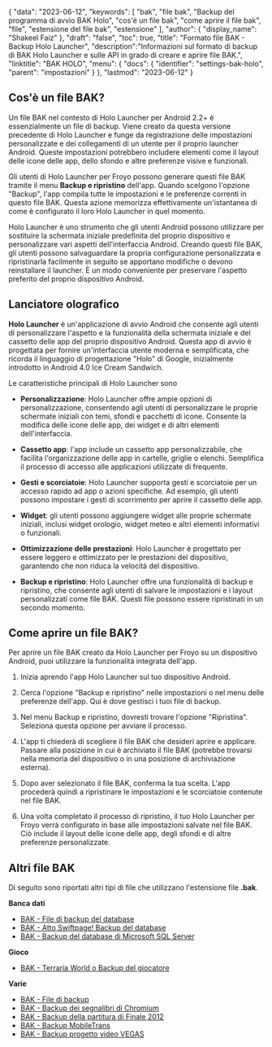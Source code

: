 {
"data": "2023-06-12",
  "keywords": [
"bak",
"file bak",
"Backup del programma di avvio BAK Holo",
"cos'è un file bak",
"come aprire il file bak",
"file",
"estensione del file bak",
"estensione"
],
  "author": {
"display_name": "Shakeel Faiz"
},
"draft": "false",
"toc": true,
"title": "Formato file BAK - Backup Holo Launcher",
  "description":"Informazioni sul formato di backup di BAK Holo Launcher e sulle API in grado di creare e aprire file BAK.",
"linktitle": "BAK HOLO",
  "menu": {
    "docs": {
      "identifier": "settings-bak-holo",
"parent": "impostazioni"
}
},
"lastmod": "2023-06-12"
}

## Cos'è un file BAK?

Un file BAK nel contesto di Holo Launcher per Android 2.2+ è essenzialmente un file di backup. Viene creato da questa versione precedente di Holo Launcher e funge da registrazione delle impostazioni personalizzate e dei collegamenti di un utente per il proprio launcher Android. Queste impostazioni potrebbero includere elementi come il layout delle icone delle app, dello sfondo e altre preferenze visive e funzionali.

Gli utenti di Holo Launcher per Froyo possono generare questi file BAK tramite il menu **Backup e ripristino** dell'app. Quando scelgono l'opzione "Backup", l'app compila tutte le impostazioni e le preferenze correnti in questo file BAK. Questa azione memorizza effettivamente un'istantanea di come è configurato il loro Holo Launcher in quel momento.

Holo Launcher è uno strumento che gli utenti Android possono utilizzare per sostituire la schermata iniziale predefinita del proprio dispositivo e personalizzare vari aspetti dell'interfaccia Android. Creando questi file BAK, gli utenti possono salvaguardare la propria configurazione personalizzata e ripristinarla facilmente in seguito se apportano modifiche o devono reinstallare il launcher. È un modo conveniente per preservare l'aspetto preferito del proprio dispositivo Android.

## Lanciatore olografico

**Holo Launcher** è un'applicazione di avvio Android che consente agli utenti di personalizzare l'aspetto e la funzionalità della schermata iniziale e del cassetto delle app del proprio dispositivo Android. Questa app di avvio è progettata per fornire un'interfaccia utente moderna e semplificata, che ricorda il linguaggio di progettazione "Holo" di Google, inizialmente introdotto in Android 4.0 Ice Cream Sandwich.

Le caratteristiche principali di Holo Launcher sono

- **Personalizzazione**: Holo Launcher offre ampie opzioni di personalizzazione, consentendo agli utenti di personalizzare le proprie schermate iniziali con temi, sfondi e pacchetti di icone. Consente la modifica delle icone delle app, dei widget e di altri elementi dell'interfaccia.

- **Cassetto app**: l'app include un cassetto app personalizzabile, che facilita l'organizzazione delle app in cartelle, griglie o elenchi. Semplifica il processo di accesso alle applicazioni utilizzate di frequente.

- **Gesti e scorciatoie**: Holo Launcher supporta gesti e scorciatoie per un accesso rapido ad app o azioni specifiche. Ad esempio, gli utenti possono impostare i gesti di scorrimento per aprire il cassetto delle app.

- **Widget**: gli utenti possono aggiungere widget alle proprie schermate iniziali, inclusi widget orologio, widget meteo e altri elementi informativi o funzionali.

- **Ottimizzazione delle prestazioni**: Holo Launcher è progettato per essere leggero e ottimizzato per le prestazioni del dispositivo, garantendo che non riduca la velocità del dispositivo.

- **Backup e ripristino**: Holo Launcher offre una funzionalità di backup e ripristino, che consente agli utenti di salvare le impostazioni e i layout personalizzati come file BAK. Questi file possono essere ripristinati in un secondo momento.

## Come aprire un file BAK?

Per aprire un file BAK creato da Holo Launcher per Froyo su un dispositivo Android, puoi utilizzare la funzionalità integrata dell'app.

1. Inizia aprendo l'app Holo Launcher sul tuo dispositivo Android.

2. Cerca l'opzione "Backup e ripristino" nelle impostazioni o nel menu delle preferenze dell'app. Qui è dove gestisci i tuoi file di backup.

3. Nel menu Backup e ripristino, dovresti trovare l'opzione "Ripristina". Seleziona questa opzione per avviare il processo.

4. L'app ti chiederà di scegliere il file BAK che desideri aprire e applicare. Passare alla posizione in cui è archiviato il file BAK (potrebbe trovarsi nella memoria del dispositivo o in una posizione di archiviazione esterna).

5. Dopo aver selezionato il file BAK, conferma la tua scelta. L'app procederà quindi a ripristinare le impostazioni e le scorciatoie contenute nel file BAK.

6. Una volta completato il processo di ripristino, il tuo Holo Launcher per Froyo verrà configurato in base alle impostazioni salvate nel file BAK. Ciò include il layout delle icone delle app, degli sfondi e di altre preferenze personalizzate.

## Altri file BAK

Di seguito sono riportati altri tipi di file che utilizzano l'estensione file **.bak**.

**Banca dati**
- [BAK - File di backup del database](/it/database/bak/)
- [BAK - Atto Swiftpage! Backup del database](/it/database/bak-act/)
- [BAK - Backup del database di Microsoft SQL Server](/it/database/bak-sqlserver/)

**Gioco**
- [BAK - Terraria World o Backup del giocatore](/it/game/bak-terraria/)

**Varie**
- [BAK - File di backup](/it/misc/bak-backup/)
- [BAK - Backup dei segnalibri di Chromium](/it/misc/bak-chromium/)
- [BAK - Backup della partitura di Finale 2012](/it/misc/bak-finale/)
- [BAK - Backup MobileTrans](/it/misc/bak-mobiletrans/)
- [BAK - Backup progetto video VEGAS](/it/misc/bak-vegas/)

